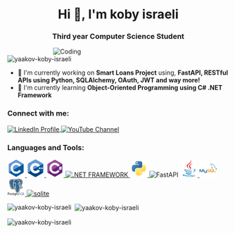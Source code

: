 <h1 align="center">Hi 👋, I'm koby israeli</h1>
<h3 align="center">Third year Computer Science Student</h3>

<img align="right" alt="Coding" width="400" src="https://img.etimg.com/thumb/width-1200,height-900,imgsize-638053,resizemode-75,msid-84146083/prime/technology-and-startups/booting-up-developer-economy-how-tech-startups-are-helping-coders-build-and-test-software-faster.jpg">

<p align="left">
  <img 
    src="https://komarev.com/ghpvc/?username=yaakov-koby-israeli&label=Profile%20views&color=0e75b6&style=flat" 
    alt="yaakov-koby-israeli" 
  />
</p>

<ul>
  <li>
    🔭 I'm currently working on <strong>Smart Loans Project</strong> using, <strong>FastAPI, RESTful APIs using Python, SQLAlchemy, OAuth, JWT and way more!</strong>
  </li>
  <li>
    🌱 I'm currently learning <strong>Object-Oriented Programming using C# .NET Framework</strong>
  </li>
</ul>

<h3 align="left">Connect with me:</h3>
<p align="left">
  <a href="https://www.linkedin.com/in/kobi-israeli/" target="blank">
    <img 
      align="center" 
      src="https://raw.githubusercontent.com/rahuldkjain/github-profile-readme-generator/master/src/images/icons/Social/linked-in-alt.svg" 
      alt="LinkedIn Profile" 
      height="30" 
      width="40" 
    />
  </a>
  <a href="https://youtube.com/@kobeats99?si=BP62u-DarpczkiSQ" target="blank">
    <img 
      align="center" 
      src="https://raw.githubusercontent.com/rahuldkjain/github-profile-readme-generator/master/src/images/icons/Social/youtube.svg" 
      alt="YouTube Channel" 
      height="30" 
      width="40" 
    />
  </a>
</p>

<h3 align="left">Languages and Tools:</h3>
<p align="left">
  
  <a href="https://www.cprogramming.com/" target="_blank" rel="noreferrer">
    <img src="https://raw.githubusercontent.com/devicons/devicon/master/icons/c/c-original.svg" title="C" alt="c" width="40" height="40"/>
  </a>
  
  <a href="https://www.w3schools.com/cpp/" target="_blank" rel="noreferrer">
    <img src="https://raw.githubusercontent.com/devicons/devicon/master/icons/cplusplus/cplusplus-original.svg" title="C++" alt="cplusplus" width="40" height="40"/>
  </a>
  
  <a href="https://www.w3schools.com/cs/" target="_blank" rel="noreferrer">
    <img src="https://raw.githubusercontent.com/devicons/devicon/master/icons/csharp/csharp-original.svg" title="C#" alt="csharp" width="40" height="40"/>
  </a>

  <a href="https://dotnet.microsoft.com/en-us/languages/csharp" target="_blank" rel="noreferrer">
    <img src="https://images.sftcdn.net/images/t_app-icon-s/p/4e3ff2d9-a662-4bde-ae06-cdfbef05ac53/1647265468/dotnet-icon.png" title=".NET FRAMEWORK" alt=".NET FRAMEWORK" width="40" height="40"/>
  </a>
  
  <a href="https://www.python.org" target="_blank" rel="noreferrer">
    <img src="https://raw.githubusercontent.com/devicons/devicon/master/icons/python/python-original.svg"  title="Python"  alt="python" width="40" height="40"/>

  <a target="_blank" rel="noreferrer">
    <img src="https://icon.icepanel.io/Technology/svg/FastAPI.svg" title="FastAPI" alt="FastAPI" width="40" height="40"/>    
  
  <a href="https://www.java.com" target="_blank" rel="noreferrer">
    <img src="https://raw.githubusercontent.com/devicons/devicon/master/icons/java/java-original.svg" title="Java" alt="java" width="40" height="40"/>
  </a>
  
  <a href="https://www.mysql.com/" target="_blank" rel="noreferrer">
    <img src="https://raw.githubusercontent.com/devicons/devicon/master/icons/mysql/mysql-original-wordmark.svg" title="MySql" alt="mysql" width="40" height="40"/>
  </a>
  
  <a href="https://www.postgresql.org" target="_blank" rel="noreferrer">
    <img src="https://raw.githubusercontent.com/devicons/devicon/master/icons/postgresql/postgresql-original-wordmark.svg" title="Postgresql" alt="postgresql" width="40" height="40"/>
  </a>
 
  </a>
  <a href="https://www.sqlite.org/" target="_blank" rel="noreferrer">
    <img src="https://www.vectorlogo.zone/logos/sqlite/sqlite-icon.svg"  title="SQlite" alt="sqlite" width="40" height="40"/>
  </a>
</p>

<p>
  <img 
    align="left" 
    src="https://github-readme-stats.vercel.app/api/top-langs?username=yaakov-koby-israeli&show_icons=true&locale=en&layout=compact" 
    alt="yaakov-koby-israeli" 
  />
</p>

<p>
  &nbsp;
  <img 
    align="center" 
    src="https://github-readme-stats.vercel.app/api?username=yaakov-koby-israeli&show_icons=true&locale=en" 
    alt="yaakov-koby-israeli" 
  />
</p>

<p>
  <img 
    align="center" 
    src="https://github-readme-streak-stats.herokuapp.com/?user=yaakov-koby-israeli&" 
    alt="yaakov-koby-israeli" 
  />
</p>
